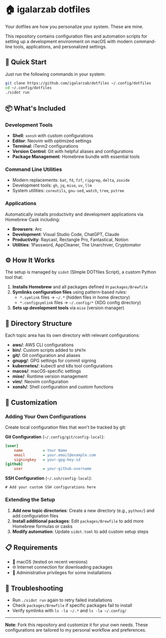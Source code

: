 # 🏠 igalarzab dotfiles

Your dotfiles are how you personalize your system. These are mine.

This repository contains configuration files and automation scripts for setting up a development environment on macOS with modern command-line tools, applications, and personalized settings.

## 🚀 Quick Start

Just run the following commands in your system:

```sh
git clone https://github.com/igalarzab/dotfiles ~/.config/dotfiles
cd ~/.config/dotfiles
./sidot run
```

## 📦 What's Included

### Development Tools
- **Shell**: `xonsh` with custom configurations
- **Editor**: Neovim with optimized settings
- **Terminal**: iTerm2 configurations
- **Version Control**: Git with helpful aliases and configurations
- **Package Management**: Homebrew bundle with essential tools

### Command Line Utilities
- Modern replacements: `bat`, `fd`, `fzf`, `ripgrep`, `delta`, `zoxide`
- Development tools: `gh`, `jq`, `mise`, `uv`, `llm`
- System utilities: `coreutils`, `gnu-sed`, `watch`, `tree`, `pstree`

### Applications
Automatically installs productivity and development applications via Homebrew Cask including:
- **Browsers**: Arc
- **Development**: Visual Studio Code, ChatGPT, Claude
- **Productivity**: Raycast, Rectangle Pro, Fantastical, Notion
- **Utilities**: 1Password, AppCleaner, The Unarchiver, Cryptomator

## ⚙️ How It Works

The setup is managed by `sidot` (SImple DOTfiles Script), a custom Python tool that:

1. **Installs Homebrew** and all packages defined in `packages/Brewfile`
2. **Symlinks configuration files** using pattern-based rules:
   - `*.symlink` files → `~/.*` (hidden files in home directory)
   - `*.configsymlink` files → `~/.config/*` (XDG config directory)
3. **Sets up development tools** via `mise` (version manager)

## 📁 Directory Structure

Each topic area has its own directory with relevant configurations:

- **aws/**: AWS CLI configurations
- **bin/**: Custom scripts added to `$PATH`
- **git/**: Git configuration and aliases
- **gnupg/**: GPG settings for commit signing
- **kubernetes/**: kubectl and k8s tool configurations
- **macos/**: macOS-specific settings
- **mise/**: Runtime version management
- **vim/**: Neovim configuration
- **xonsh/**: Shell configuration and custom functions

## 🎨 Customization

### Adding Your Own Configurations

Create local configuration files that won't be tracked by git:

**Git Configuration** (`~/.config/git/config-local`):
```ini
[user]
    name         = Your Name
    email        = your.email@example.com
    signingkey   = your-gpg-key-id
[github]
    user         = your-github-username
```

**SSH Configuration** (`~/.ssh/config-local`):
```
# Add your custom SSH configurations here
```

### Extending the Setup

1. **Add new topic directories**: Create a new directory (e.g., `python/`) and add configuration files
2. **Install additional packages**: Edit `packages/Brewfile` to add more Homebrew formulas or casks
3. **Modify automation**: Update `sidot.toml` to add custom setup steps

## 📋 Requirements

- 🍎 macOS (tested on recent versions)
- 🌐 Internet connection for downloading packages
- 🔑 Administrative privileges for some installations

## 🔧 Troubleshooting

- Run `./sidot run` again to retry failed installations
- Check `packages/Brewfile` if specific packages fail to install
- Verify symlinks with `ls -la ~/.*` and `ls -la ~/.config/`

---

**Note**: Fork this repository and customize it for your own needs. These configurations are tailored to my personal workflow and preferences.
